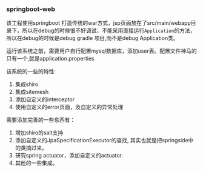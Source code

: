 ### springboot-web

该工程使用springboot 打造传统的war方式，jsp页面放在了src/main/webapp目录下，所以在debug的时候很不好调试，不能采用直接运行`Application`的方法，所以在debug的时候是debug gradle 项目,而不是debug Application类。

运行该系统之前，需要用户自行配置mysql数据库，添加user表。配置文件神马的只有一个,就是application.properties

该系统的一些的特性:

1. 集成shiro
2. 集成sitemesh
3. 添加自定义的interceptor
4. 使用自定义的error页面，及自定义的异常处理

需要添加完善的一些东西有：

1. 增加shiro的salt支持
2. 添加自定义的JpaSpecificationExecutor的查找, 其实也就是把springside中的类搞过来。
3. 研究spring actuator，添加自定义的actuator.
4. 其他的一些集成。


